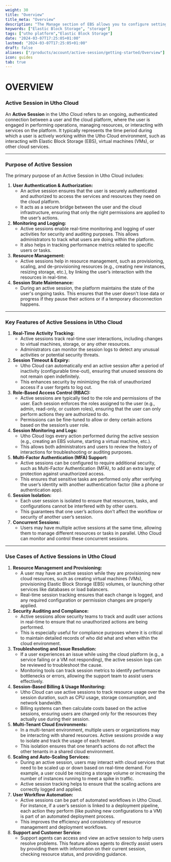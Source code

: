 ```yaml
---
weight: 30
title: "Overview"
title_meta: "Overview"
description: "The Manage section of EBS allows you to configure settings, resize volumes, attach or detach them from instances, and destroy volumes when no longer needed."
keywords: ["Elastic Block Storage", "storage"]
tags: ["utho platform","Elastic Block Storage"]
date: "2024-03-07T17:25:05+01:00"
lastmod: "2024-03-07T17:25:05+01:00"
draft: false 
aliases: ["/products/account/active-session/getting-started/Overview"]
icon: guides
tab: true
---
```

# OVERVIEW

### **Active Session in Utho Cloud**

An **Active Session** in the Utho Cloud refers to an ongoing, authenticated connection between a user and the cloud platform, where the user is engaged in performing operations, managing resources, or interacting with services on the platform. It typically represents the time period during which a user is actively working within the Utho Cloud environment, such as interacting with Elastic Block Storage (EBS), virtual machines (VMs), or other cloud services.

---

### **Purpose of Active Session**

The primary purpose of an Active Session in Utho Cloud includes:

1. **User Authentication & Authorization:**
   * An active session ensures that the user is securely authenticated and authorized to access the services and resources they need on the cloud platform.
   * It acts as a secure bridge between the user and the cloud infrastructure, ensuring that only the right permissions are applied to the user’s actions.
2. **Monitoring and Logging:**
   * Active sessions enable real-time monitoring and logging of user activities for security and auditing purposes. This allows administrators to track what users are doing within the platform.
   * It also helps in tracking performance metrics related to specific users or tasks.
3. **Resource Management:**
   * Active sessions help in resource management, such as provisioning, scaling, and de-provisioning resources (e.g., creating new instances, resizing storage, etc.), by linking the user’s interaction with the resources in real-time.
4. **Session State Maintenance:**
   * During an active session, the platform maintains the state of the user's ongoing tasks. This ensures that the user doesn't lose data or progress if they pause their actions or if a temporary disconnection happens.

---

### **Key Features of Active Sessions in Utho Cloud**

1. **Real-Time Activity Tracking:**
   * Active sessions track real-time user interactions, including changes to virtual machines, storage, or any other resources.
   * Administrators can monitor the session logs to detect any unusual activities or potential security threats.
2. **Session Timeout & Expiry:**
   * Utho Cloud can automatically end an active session after a period of inactivity (configurable time-out), ensuring that unused sessions do not remain open indefinitely.
   * This enhances security by minimizing the risk of unauthorized access if a user forgets to log out.
3. **Role-Based Access Control (RBAC):**
   * Active sessions are typically tied to the role and permissions of the user. Each session enforces the roles assigned to the user (e.g., admin, read-only, or custom roles), ensuring that the user can only perform actions they are authorized to do.
   * Permissions can be fine-tuned to allow or deny certain actions based on the session’s user role.
4. **Session Monitoring and Logs:**
   * Utho Cloud logs every action performed during the active session (e.g., creating an EBS volume, starting a virtual machine, etc.).
   * This allows both administrators and users to review the history of interactions for troubleshooting or auditing purposes.
5. **Multi-Factor Authentication (MFA) Support:**
   * Active sessions can be configured to require additional security, such as Multi-Factor Authentication (MFA), to add an extra layer of protection against unauthorized access.
   * This ensures that sensitive tasks are performed only after verifying the user’s identity with another authentication factor (like a phone or authentication app).
6. **Session Isolation:**
   * Each user session is isolated to ensure that resources, tasks, and configurations cannot be interfered with by other users.
   * This guarantees that one user’s actions don’t affect the workflow or security of another user’s session.
7. **Concurrent Sessions:**
   * Users may have multiple active sessions at the same time, allowing them to manage different resources or tasks in parallel. Utho Cloud can monitor and control these concurrent sessions.

---

### **Use Cases of Active Sessions in Utho Cloud**

1. **Resource Management and Provisioning:**
   * A user may have an active session while they are provisioning new cloud resources, such as creating virtual machines (VMs), provisioning Elastic Block Storage (EBS) volumes, or launching other services like databases or load balancers.
   * Real-time session tracking ensures that each change is logged, and any required configuration or permission changes are properly applied.
2. **Security Auditing and Compliance:**
   * Active sessions allow security teams to track and audit user actions in real-time to ensure that no unauthorized actions are being performed.
   * This is especially useful for compliance purposes where it is critical to maintain detailed records of who did what and when within the cloud environment.
3. **Troubleshooting and Issue Resolution:**
   * If a user experiences an issue while using the cloud platform (e.g., a service failing or a VM not responding), the active session logs can be reviewed to troubleshoot the cause.
   * Monitoring tools can track session metrics to identify performance bottlenecks or errors, allowing the support team to assist users effectively.
4. **Session-Based Billing & Usage Monitoring:**
   * Utho Cloud can use active sessions to track resource usage over the session duration, such as CPU usage, storage consumption, and network bandwidth.
   * Billing systems can then calculate costs based on the active sessions, ensuring users are charged only for the resources they actually use during their session.
5. **Multi-Tenant Cloud Environments:**
   * In a multi-tenant environment, multiple users or organizations may be interacting with shared resources. Active sessions provide a way to isolate and track the usage of each tenant.
   * This isolation ensures that one tenant’s actions do not affect the other tenants in a shared cloud environment.
6. **Scaling and Auto-Scaling Services:**
   * During an active session, users may interact with cloud services that need to be scaled up or down based on real-time demand. For example, a user could be resizing a storage volume or increasing the number of instances running to meet a spike in traffic.
   * Active session tracking helps to ensure that the scaling actions are correctly logged and applied.
7. **User Workflow Automation:**
   * Active sessions can be part of automated workflows in Utho Cloud. For instance, if a user’s session is linked to a deployment pipeline, each action they perform (like pushing new configurations to a VM) is part of an automated deployment process.
   * This improves the efficiency and consistency of resource management and deployment workflows.
8. **Support and Customer Service:**
   * Support agents can access and view an active session to help users resolve problems. This feature allows agents to directly assist users by providing them with information on their current session, checking resource status, and providing guidance.
